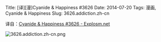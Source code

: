 Title: [译][漫]Cyanide & Happiness #3626
Date: 2014-07-20
Tags: 漫画, Cyanide & Happiness
Slug: 3626.addiction.zh-cn

译自：[Cyanide & Happiness #3626 - Explosm.net](http://explosm.net/comics/3626/)


![3626.addiction.zh-cn.png](/static/images/comics/3626.addiction.zh-cn.png)
